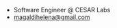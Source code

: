 - Software Engineer @ CESAR Labs
- magaldihelena@gmail.com

<!-- [![iuricode](https://github-readme-stats.vercel.app/api/top-langs/?username=lariredivo&hide=html&layout=compact&theme=tokyonight)](https://github.com/iuricode/)


![hommer](https://media0.giphy.com/media/26BGIqWh2R1fi6JDa/200.gif)

**helenamagaldi/helenamagaldi** is a ✨ _special_ ✨ repository because its `README.md` (this file) appears on your GitHub profile.

Here are some ideas to get you started:

- 🔭 I’m currently working on ...
- 🌱 I’m currently learning ...
- 👯 I’m looking to collaborate on ...
- 🤔 I’m looking for help with ...
- 💬 Ask me about ...
- 📫 How to reach me: ...
- 😄 Pronouns: ...
- ⚡ Fun fact: ...
-->
